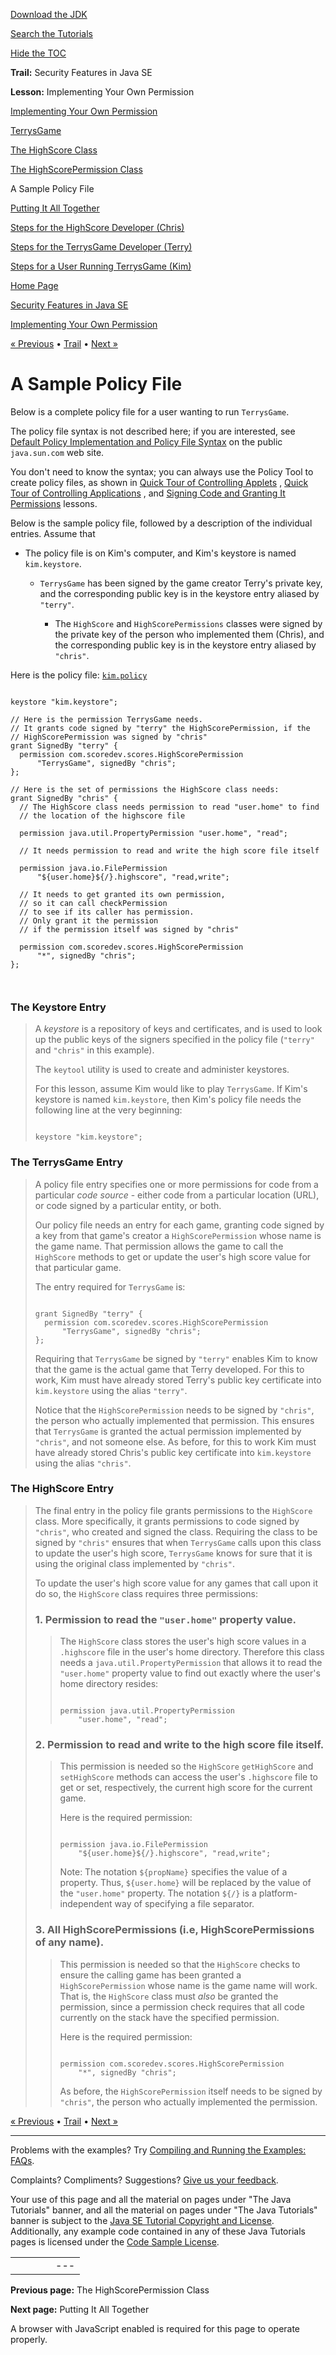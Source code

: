 [Download
the JDK](http://java.sun.com/javase/6/download.jsp)
  
[Search the
Tutorials](../../search.html)
  
[Hide the TOC](javascript:toggleLeft())

**Trail:** Security Features in Java SE
  
**Lesson:** Implementing Your Own Permission

[Implementing Your Own Permission](index.html)

[TerrysGame](game.html)

[The HighScore Class](highscore.html)

[The HighScorePermission Class](perm.html)

A Sample Policy File

[Putting It All Together](together.html)

[Steps for the HighScore Developer (Chris)](chris.html)

[Steps for the TerrysGame Developer (Terry)](terry.html)

[Steps for a User Running TerrysGame (Kim)](kim.html)

[Home Page](../../index.html)
>
[Security Features in Java SE](../index.html)
>
[Implementing Your Own Permission](index.html)

[« Previous](perm.html) • [Trail](../TOC.html) • [Next »](together.html)

# A Sample Policy File

Below is a complete
policy file for a user wanting to run `TerrysGame`.

The policy file syntax is not described here; if you are interested, see
[Default Policy Implementation and Policy File Syntax](http://download.oracle.com/javase/7/docs/technotes/guides/security/PolicyFiles.html) on the public `java.sun.com` web site.

You don't need to know the syntax; you can always use the
Policy Tool to create policy files, as shown in
[Quick Tour of Controlling Applets](../tour1/index.html)
,
[Quick Tour of Controlling Applications](../tour2/index.html)
, and
[Signing Code and Granting It Permissions](../toolsign/index.html)
lessons.

Below is the sample policy file, followed by a description of
the individual entries. Assume that

* The policy file is on Kim's computer, and Kim's keystore is named
  `kim.keystore`.

  * `TerrysGame` has been signed
    by the game creator Terry's private key, and the corresponding public
    key is in the keystore entry aliased by `"terry"`.

    * The `HighScore` and `HighScorePermissions`
      classes were signed by the private key of the person who implemented them
      (Chris), and the corresponding public
      key is in the keystore entry aliased by `"chris"`.

Here is the policy file:
[`kim.policy`](examples/kim.policy)

```

keystore "kim.keystore";

// Here is the permission TerrysGame needs.
// It grants code signed by "terry" the HighScorePermission, if the
// HighScorePermission was signed by "chris"
grant SignedBy "terry" {
  permission com.scoredev.scores.HighScorePermission
      "TerrysGame", signedBy "chris";
};

// Here is the set of permissions the HighScore class needs:
grant SignedBy "chris" {
  // The HighScore class needs permission to read "user.home" to find
  // the location of the highscore file

  permission java.util.PropertyPermission "user.home", "read";

  // It needs permission to read and write the high score file itself

  permission java.io.FilePermission
      "${user.home}${/}.highscore", "read,write";

  // It needs to get granted its own permission,
  // so it can call checkPermission
  // to see if its caller has permission.
  // Only grant it the permission
  // if the permission itself was signed by "chris"

  permission com.scoredev.scores.HighScorePermission 
      "*", signedBy "chris";
};



```

### The Keystore Entry

> A *keystore* is a repository of keys and
> certificates, and is used to look up the public keys of the
> signers specified in the policy file (`"terry"` and
> `"chris"` in this
> example).
>
> The `keytool` utility is used to create and administer keystores.
>
> For this lesson, assume Kim would like to play `TerrysGame`.
> If Kim's keystore is named `kim.keystore`,
> then Kim's policy file needs the following line at the very beginning:
>
> ```
>
> keystore "kim.keystore";
>
> ```

### The TerrysGame Entry

> A policy file entry specifies one or more permissions for code from a particular
> *code source* - either code from a particular location (URL),
> or code signed by a particular entity, or both.
>
> Our policy file needs an entry for each game, granting code signed by
> a key from that
> game's creator a `HighScorePermission` whose name is the game name.
> That permission allows the game to call the
> `HighScore` methods to get or update the user's high score value
> for that particular game.
>
> The entry required for `TerrysGame` is:
>
> ```
>
> grant SignedBy "terry" {
>   permission com.scoredev.scores.HighScorePermission 
>       "TerrysGame", signedBy "chris";
> };
>
> ```
>
> Requiring that `TerrysGame` be
> signed by `"terry"` enables Kim to know that the game
> is the actual game that Terry developed. For this to work, Kim
> must have already stored Terry's public key certificate into
> `kim.keystore` using the alias `"terry"`.
>
> Notice that the `HighScorePermission` needs to be signed
> by `"chris"`, the person who actually implemented that permission. This
> ensures that `TerrysGame` is granted the actual permission
> implemented by `"chris"`, and not someone else.
> As before, for this to work Kim must have already stored Chris's
> public key certificate into `kim.keystore` using
> the alias `"chris"`.

### The HighScore Entry

> The final entry in the policy file grants permissions to the
> `HighScore` class. More specifically, it grants permissions
> to code signed by `"chris"`, who created and signed the class.
> Requiring the class to be signed by `"chris"` ensures that
> when `TerrysGame` calls upon this class to update the user's
> high score, `TerrysGame` knows for sure that it is using
> the original class implemented by `"chris"`.
>
> To update the user's high score value for any games that call
> upon it do so, the `HighScore` class
> requires three permissions:
>
> ### 1. Permission to read the `"user.home"` property value.
>
> > The `HighScore` class stores the user's high score values
> > in a `.highscore` file in the user's home directory.
> > Therefore this class needs a `java.util.PropertyPermission`
> > that allows it to read the `"user.home"` property value
> > to find out exactly where the user's home directory resides:
> >
> > ```
> >
> > permission java.util.PropertyPermission 
> >     "user.home", "read";
> >
> > ```
>
> ### 2. Permission to read and write to the high score file itself.
>
> > This permission is needed so the `HighScore`
> > `getHighScore` and `setHighScore` methods can access
> > the user's `.highscore` file to get
> > or set, respectively, the current high score for the current game.
> >
> > Here is the required permission:
> >
> > ```
> >
> > permission java.io.FilePermission
> >     "${user.home}${/}.highscore", "read,write";
> >
> > ```
> >
> > Note: The notation `${propName}`
> > specifies the value of a property. Thus,
> > `${user.home}` will be
> > replaced by the value of the `"user.home"` property.
> > The notation `${/}` is a platform-independent way of
> > specifying a file separator.
>
> ### 3. All HighScorePermissions (i.e, HighScorePermissions of any name).
>
> > This permission is needed so that the `HighScore`
> > checks to ensure the calling game has been granted a
> > `HighScorePermission` whose name is the game name will work.
> > That is, the `HighScore` class must *also* be granted
> > the permission, since a permission check requires that
> > all code currently on the stack have the specified
> > permission.
> >
> > Here is the required permission:
> >
> > ```
> >
> > permission com.scoredev.scores.HighScorePermission
> >     "*", signedBy "chris";
> >
> > ```
> >
> > As before, the `HighScorePermission` itself needs to
> > be signed by `"chris"`, the person who actually implemented
> > the permission.

[« Previous](perm.html)
•
[Trail](../TOC.html)
•
[Next »](together.html)

---

Problems with the examples? Try [Compiling and Running
the Examples: FAQs](../../information/run-examples.html).
  
Complaints? Compliments? Suggestions? [Give
us your feedback](http://download.oracle.com/javase/feedback.html).

Your use of this page and all the material on pages under "The Java Tutorials" banner,
and all the material on pages under "The Java Tutorials" banner is subject to the [Java SE Tutorial Copyright
and License](../../information/license.html).
Additionally, any example code contained in any of these Java
Tutorials pages is licensed under the
[Code
Sample License](http://developers.sun.com/license/berkeley_license.html).

|  |  |  |  |  |
| --- | --- | --- | --- | --- |
| |  |  | | --- | --- | | duke image | Oracle logo | | [About Oracle](http://www.oracle.com/us/corporate/index.html) | [Oracle Technology Network](http://www.oracle.com/technology/index.html) | [Terms of Service](https://www.samplecode.oracle.com/servlets/CompulsoryClickThrough?type=TermsOfService) | Copyright © 1995, 2011 Oracle and/or its affiliates. All rights reserved. |

**Previous page:** The HighScorePermission Class
  
**Next page:** Putting It All Together




A browser with JavaScript enabled is required for this page to operate properly.